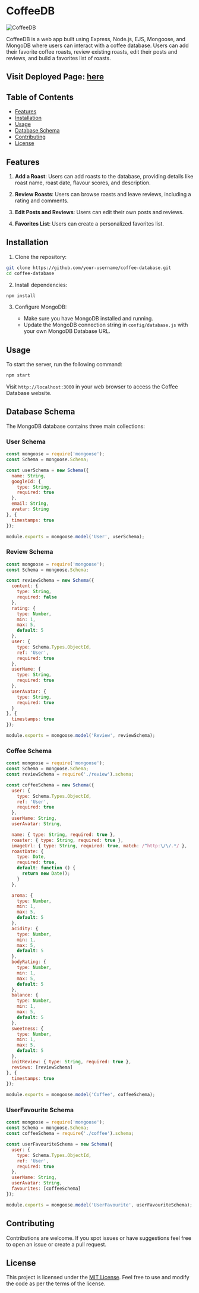 # CoffeeDB

![CoffeeDB](https://i.imgur.com/5ah6HYP.png)

CoffeeDB is a web app built using Express, Node.js, EJS, Mongoose, and MongoDB where users can interact with a coffee database. Users can add their favorite coffee roasts, review existing roasts, edit their posts and reviews, and build a favorites list of roasts.

## Visit Deployed Page: [here](https://coffeedb-8dceb2e9375b.herokuapp.com/)

## Table of Contents

- [Features](#features)
- [Installation](#installation)
- [Usage](#usage)
- [Database Schema](#database-schema)
- [Contributing](#contributing)
- [License](#license)

## Features

1. **Add a Roast**: Users can add roasts to the database, providing details like roast name, roast date, flavour scores, and description.

2. **Review Roasts**: Users can browse roasts and leave reviews, including a rating and comments.

3. **Edit Posts and Reviews**: Users can edit their own posts and reviews.

4. **Favorites List**: Users can create a personalized favorites list.

## Installation

1. Clone the repository:

```bash
git clone https://github.com/your-username/coffee-database.git
cd coffee-database
```

2. Install dependencies:

```bash
npm install
```

3. Configure MongoDB:

   - Make sure you have MongoDB installed and running.
   - Update the MongoDB connection string in `config/database.js` with your own MongoDB Database URL.

## Usage

To start the server, run the following command:

```bash
npm start
```

Visit `http://localhost:3000` in your web browser to access the Coffee Database website.


## Database Schema

The MongoDB database contains three main collections:

### User Schema

```javascript
const mongoose = require('mongoose');
const Schema = mongoose.Schema;

const userSchema = new Schema({
  name: String,
  googleId: {
    type: String,
    required: true
  },
  email: String,
  avatar: String
}, {
  timestamps: true
});

module.exports = mongoose.model('User', userSchema);
```

### Review Schema

```javascript
const mongoose = require('mongoose');
const Schema = mongoose.Schema;

const reviewSchema = new Schema({
  content: {
    type: String,
    required: false
  },
  rating: {
    type: Number,
    min: 1,
    max: 5,
    default: 5
  },
  user: {
    type: Schema.Types.ObjectId,
    ref: 'User',
    required: true
  },
  userName: {
    type: String,
    required: true
  },
  userAvatar: {
    type: String,
    required: true
  }
}, {
  timestamps: true
});

module.exports = mongoose.model('Review', reviewSchema);
```

### Coffee Schema

```javascript
const mongoose = require('mongoose');
const Schema = mongoose.Schema;
const reviewSchema = require('./review').schema;

const coffeeSchema = new Schema({
  user: {
    type: Schema.Types.ObjectId,
    ref: 'User',
    required: true
  },
  userName: String,
  userAvatar: String,

  name: { type: String, required: true },
  roaster: { type: String, required: true },
  imageUrl: { type: String, required: true, match: /^http:\/\/.*/ },
  roastDate: {
    type: Date,
    required: true,
    default: function () {
      return new Date();
    }
  },

  aroma: {
    type: Number,
    min: 1,
    max: 5,
    default: 5
  },
  acidity: {
    type: Number,
    min: 1,
    max: 5,
    default: 5
  },
  bodyRating: {
    type: Number,
    min: 1,
    max: 5,
    default: 5
  },
  balance: {
    type: Number,
    min: 1,
    max: 5,
    default: 5
  },
  sweetness: {
    type: Number,
    min: 1,
    max: 5,
    default: 5
  },
  initReview: { type: String, required: true },
  reviews: [reviewSchema]
}, {
  timestamps: true
});

module.exports = mongoose.model('Coffee', coffeeSchema);
```

### UserFavourite Schema

```javascript
const mongoose = require('mongoose');
const Schema = mongoose.Schema;
const coffeeSchema = require('./coffee').schema;

const userFavouriteSchema = new Schema({
  user: {
    type: Schema.Types.ObjectId,
    ref: 'User',
    required: true
  },
  userName: String,
  userAvatar: String,
  favourites: [coffeeSchema]
});

module.exports = mongoose.model('UserFavourite', userFavouriteSchema);
```

## Contributing

Contributions are welcome. If you spot issues or have suggestions feel free to open an issue or create a pull request.

## License

This project is licensed under the [MIT License](LICENSE). Feel free to use and modify the code as per the terms of the license.